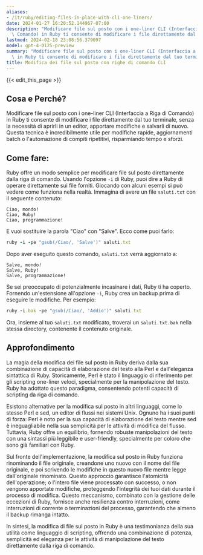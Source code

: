 ```yaml
---
aliases:
- /it/ruby/editing-files-in-place-with-cli-one-liners/
date: 2024-01-27 16:20:52.144967-07:00
description: "Modificare file sul posto con i one-liner CLI (Interfaccia a Riga di\
  \ Comando) in Ruby ti consente di modificare i file direttamente dal tuo terminale,\u2026"
lastmod: 2024-02-18 23:08:56.379097
model: gpt-4-0125-preview
summary: "Modificare file sul posto con i one-liner CLI (Interfaccia a Riga di Comando)\
  \ in Ruby ti consente di modificare i file direttamente dal tuo terminale,\u2026"
title: Modifica dei file sul posto con righe di comando CLI
---
```


{{< edit_this_page >}}

## Cosa e Perché?

Modificare file sul posto con i one-liner CLI (Interfaccia a Riga di Comando) in Ruby ti consente di modificare i file direttamente dal tuo terminale, senza la necessità di aprirli in un editor, apportare modifiche e salvarli di nuovo. Questa tecnica è incredibilmente utile per modifiche rapide, aggiornamenti batch o l'automazione di compiti ripetitivi, risparmiando tempo e sforzi.

## Come fare:

Ruby offre un modo semplice per modificare file sul posto direttamente dalla riga di comando. Usando l'opzione `-i` di Ruby, puoi dire a Ruby di operare direttamente sui file forniti. Giocando con alcuni esempi si può vedere come funziona nella realtà. Immagina di avere un file `saluti.txt` con il seguente contenuto:

```
Ciao, mondo!
Ciao, Ruby!
Ciao, programmazione!
```

E vuoi sostituire la parola "Ciao" con "Salve". Ecco come puoi farlo:

```Ruby
ruby -i -pe "gsub(/Ciao/, 'Salve')" saluti.txt
```

Dopo aver eseguito questo comando, `saluti.txt` verrà aggiornato a:

```
Salve, mondo!
Salve, Ruby!
Salve, programmazione!
```

Se sei preoccupato di potenzialmente incasinare i dati, Ruby ti ha coperto. Fornendo un'estensione all'opzione `-i`, Ruby crea un backup prima di eseguire le modifiche. Per esempio:

```Ruby
ruby -i.bak -pe "gsub(/Ciao/, 'Addio')" saluti.txt
```

Ora, insieme al tuo `saluti.txt` modificato, troverai un `saluti.txt.bak` nella stessa directory, contenente il contenuto originale.

## Approfondimento

La magia della modifica dei file sul posto in Ruby deriva dalla sua combinazione di capacità di elaborazione del testo alla Perl e dall'eleganza sintattica di Ruby. Storicamente, Perl è stato il linguaggio di riferimento per gli scripting one-liner veloci, specialmente per la manipolazione del testo. Ruby ha adottato questo paradigma, consentendo potenti capacità di scripting da riga di comando.

Esistono alternative per la modifica sul posto in altri linguaggi, come lo stesso Perl e sed, un editor di flussi nei sistemi Unix. Ognuno ha i suoi punti di forza: Perl è noto per la sua capacità di elaborazione del testo mentre sed è ineguagliabile nella sua semplicità per le attività di modifica del flusso. Tuttavia, Ruby offre un equilibrio, fornendo robuste manipolazioni del testo con una sintassi più leggibile e user-friendly, specialmente per coloro che sono già familiari con Ruby.

Sul fronte dell'implementazione, la modifica sul posto in Ruby funziona rinominando il file originale, creandone uno nuovo con il nome del file originale, e poi scrivendo le modifiche in questo nuovo file mentre legge dall'originale rinominato. Questo approccio garantisce l'atomicità dell'operazione; o l'intero file viene processato con successo, o non vengono apportate modifiche, proteggendo l'integrità dei tuoi dati durante il processo di modifica. Questo meccanismo, combinato con la gestione delle eccezioni di Ruby, fornisce anche resilienza contro interruzioni, come interruzioni di corrente o terminazioni del processo, garantendo che almeno il backup rimanga intatto.

In sintesi, la modifica di file sul posto in Ruby è una testimonianza della sua utilità come linguaggio di scripting, offrendo una combinazione di potenza, semplicità ed eleganza per le attività di manipolazione del testo direttamente dalla riga di comando.
